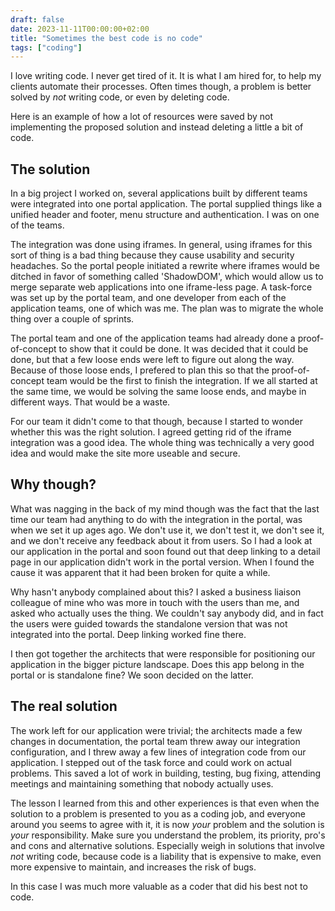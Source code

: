 ```yaml
---
draft: false
date: 2023-11-11T00:00:00+02:00
title: "Sometimes the best code is no code"
tags: ["coding"]
---
```


I love writing code. I never get tired of it. It is what I am hired for, to help
my clients automate their processes. Often times though, a problem is better
solved by _not_ writing code, or even by deleting code.

Here is an example of how a lot of resources were saved by not implementing the
proposed solution and instead deleting a little a bit of code.

## The solution

In a big project I worked on, several applications built by different teams were
integrated into one portal application. The portal supplied things like a
unified header and footer, menu structure and authentication. I was on one of
the teams.

The integration was done using iframes. In general, using iframes for this sort
of thing is a bad thing because they cause usability and security headaches. So
the portal people initiated a rewrite where iframes would be ditched in favor of
something called 'ShadowDOM', which would allow us to merge separate web
applications into one iframe-less page. A task-force was set up by the portal
team, and one developer from each of the application teams, one of which was me.
The plan was to migrate the whole thing over a couple of sprints.

The portal team and one of the application teams had already done a
proof-of-concept to show that it could be done. It was decided that it could be
done, but that a few loose ends were left to figure out along the way. Because
of those loose ends, I prefered to plan this so that the proof-of-concept team
would be the first to finish the integration. If we all started at the same
time, we would be solving the same loose ends, and maybe in different ways. That
would be a waste.

For our team it didn't come to that though, because I started to wonder whether
this was the right solution. I agreed getting rid of the iframe integration was
a good idea. The whole thing was technically a very good idea and would make the
site more useable and secure.

## Why though?

What was nagging in the back of my mind though was the fact that the last time our
team had anything to do with the integration in the portal, was when we set it up
ages ago. We don't use it, we don't test it, we don't see it, and we don't
receive any feedback about it from users. So I had a look at our application in
the portal and soon found out that deep linking to a detail page in our
application didn't work in the portal version. When I found the cause it was
apparent that it had been broken for quite a while.

Why hasn't anybody complained about this? I asked a business liaison colleague
of mine who was more in touch with the users than me, and asked who actually
uses the thing. We couldn't say anybody did, and in fact the users were guided
towards the standalone version that was not integrated into the portal. Deep
linking worked fine there.

I then got together the architects that were responsible for positioning our
application in the bigger picture landscape. Does this app belong in the portal
or is standalone fine? We soon decided on the latter.

## The real solution

The work left for our application were trivial; the architects made a few
changes in documentation, the portal team threw away our integration
configuration, and I threw away a few lines of integration code from our
application. I stepped out of the task force and could work on actual problems.
This saved a lot of work in building, testing, bug fixing, attending meetings
and maintaining something that nobody actually uses.

The lesson I learned from this and other experiences is that even when the 
solution to a problem is presented to you as a coding job, and everyone around
you seems to agree with it, it is now _your_ problem and the solution is _your_
responsibility. Make sure you understand the problem, its priority, pro's and
cons and alternative solutions. Especially weigh in solutions that involve _not_
writing code, because code is a liability that is expensive to make, even more
expensive to maintain, and increases the risk of bugs.

In this case I was much more valuable as a coder that did his best not to code.
